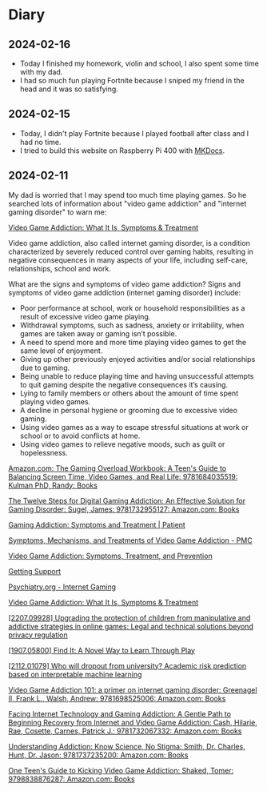 # Diary

## 2024-02-16

- Today I finished my homework, violin and school, I also spent some time with my dad.
- I had so much fun playing Fortnite because I sniped my friend in the head and it was so satisfying.

## 2024-02-15

- Today, I didn't play Fortnite because I played football after class and I had no time.
- I tried to build this website on Raspberry Pi 400 with [MKDocs](https://www.mkdocs.org/).

## 2024-02-11

My dad is worried that I may spend too much time playing games. So he searched lots of information about "video game addiction" and "internet gaming disorder" to warn me:

[Video Game Addiction: What It Is, Symptoms & Treatment](https://my.clevelandclinic.org/health/diseases/23124-video-game-addiction)

Video game addiction, also called internet gaming disorder, is a condition characterized by severely reduced control over gaming habits, resulting in negative consequences in many aspects of your life, including self-care, relationships, school and work.

What are the signs and symptoms of video game addiction? Signs and symptoms of video game addiction (internet gaming disorder) include:
- Poor performance at school, work or household responsibilities as a result of excessive video game playing.
- Withdrawal symptoms, such as sadness, anxiety or irritability, when games are taken away or gaming isn’t possible.
- A need to spend more and more time playing video games to get the same level of enjoyment.
- Giving up other previously enjoyed activities and/or social relationships due to gaming.
- Being unable to reduce playing time and having unsuccessful attempts to quit gaming despite the negative consequences it’s causing.
- Lying to family members or others about the amount of time spent playing video games.
- A decline in personal hygiene or grooming due to excessive video gaming.
- Using video games as a way to escape stressful situations at work or school or to avoid conflicts at home.
- Using video games to relieve negative moods, such as guilt or hopelessness.

[Amazon.com: The Gaming Overload Workbook: A Teen's Guide to Balancing Screen Time, Video Games, and Real Life: 9781684035519: Kulman PhD, Randy: Books](https://www.amazon.com/Gaming-Overload-Workbook-Balancing-Screen/dp/1684035511/ref=pd_sim_d_sccl_4_1/135-7741284-0801669?pd_rd_w=o23qP&content-id=amzn1.sym.1cc0fdf4-3e04-416c-b652-2d2ef8929f1d&pf_rd_p=1cc0fdf4-3e04-416c-b652-2d2ef8929f1d&pf_rd_r=SVSSSHFA1ZV4DS0NTY9K&pd_rd_wg=OgVTu&pd_rd_r=3c8871e6-b899-48c4-a5f0-68765eafd0c5&pd_rd_i=1684035511&psc=1)

[The Twelve Steps for Digital Gaming Addiction: An Effective Solution for Gaming Disorder: Sugel, James: 9781732955127: Amazon.com: Books](https://www.amazon.com/Twelve-Steps-Digital-Gaming-Addiction/dp/1732955123/ref=sr_1_7?crid=24JP5NJFRY9Y1&keywords=game+addiction&qid=1707612279&sprefix=game+addi%2Caps%2C425&sr=8-7)

[Gaming Addiction: Symptoms and Treatment | Patient](https://patient.info/mental-health/gaming-disorder-gaming-addiction)

[Symptoms, Mechanisms, and Treatments of Video Game Addiction - PMC](https://www.ncbi.nlm.nih.gov/pmc/articles/PMC10065366/)

[Video Game Addiction: Symptoms, Treatment, and Prevention](https://www.webmd.com/mental-health/addiction/video-game-addiction)

[Getting Support](https://www.healthhub.sg/live-healthy/getting_support)

[Psychiatry.org - Internet Gaming](https://www.psychiatry.org/patients-families/internet-gaming)

[Video Game Addiction: What It Is, Symptoms & Treatment](https://my.clevelandclinic.org/health/diseases/23124-video-game-addiction)

[[2207.09928] Upgrading the protection of children from manipulative and addictive strategies in online games: Legal and technical solutions beyond privacy regulation](https://arxiv.org/abs/2207.09928)

[[1907.05800] Find It: A Novel Way to Learn Through Play](https://arxiv.org/abs/1907.05800)

[[2112.01079] Who will dropout from university? Academic risk prediction based on interpretable machine learning](https://arxiv.org/abs/2112.01079)

[Video Game Addiction 101: a primer on internet gaming disorder: Greenagel II, Frank L., Walsh, Andrew: 9781698525006: Amazon.com: Books](https://www.amazon.com/Video-Game-Addiction-101-internet/dp/1698525001/ref=sr_1_18?crid=24JP5NJFRY9Y1&keywords=game+addiction&qid=1707612838&sprefix=game+addi%2Caps%2C425&sr=8-18)

[Facing Internet Technology and Gaming Addiction: A Gentle Path to Beginning Recovery from Internet and Video Game Addiction: Cash, Hilarie, Rae, Cosette, Carnes, Patrick J.: 9781732067332: Amazon.com: Books](https://www.amazon.com/Facing-Internet-Technology-Gaming-Addiction/dp/1732067333/ref=sr_1_10?crid=24JP5NJFRY9Y1&keywords=game+addiction&qid=1707612838&sprefix=game+addi%2Caps%2C425&sr=8-10)

[Understanding Addiction: Know Science, No Stigma: Smith, Dr. Charles, Hunt, Dr. Jason: 9781737235200: Amazon.com: Books](https://www.amazon.com/Understanding-Addiction-Know-Science-Stigma/dp/173723520X/ref=sr_1_9?crid=24JP5NJFRY9Y1&keywords=game+addiction&qid=1707612838&sprefix=game+addi%2Caps%2C425&sr=8-9)

[One Teen's Guide to Kicking Video Game Addiction: Shaked, Tomer: 9798838876287: Amazon.com: Books](https://www.amazon.com/Teens-Guide-Kicking-Video-Addiction/dp/B0B5XCBHQ8/ref=sr_1_5?crid=24JP5NJFRY9Y1&keywords=game+addiction&qid=1707612838&sprefix=game+addi%2Caps%2C425&sr=8-5)
